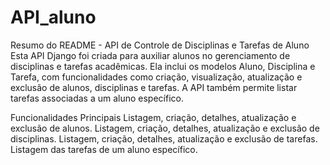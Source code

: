 # API_aluno

Resumo do README - API de Controle de Disciplinas e Tarefas de Aluno
Esta API Django foi criada para auxiliar alunos no gerenciamento de disciplinas e tarefas acadêmicas. Ela inclui os modelos Aluno, Disciplina e Tarefa, com funcionalidades como criação, visualização, atualização e exclusão de alunos, disciplinas e tarefas. A API também permite listar tarefas associadas a um aluno específico.

Funcionalidades Principais
Listagem, criação, detalhes, atualização e exclusão de alunos.
Listagem, criação, detalhes, atualização e exclusão de disciplinas.
Listagem, criação, detalhes, atualização e exclusão de tarefas.
Listagem das tarefas de um aluno específico.
